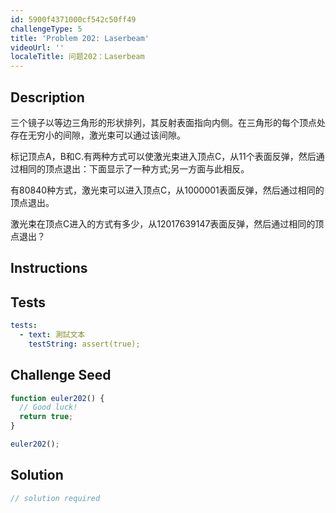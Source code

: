 ```yaml
---
id: 5900f4371000cf542c50ff49
challengeType: 5
title: 'Problem 202: Laserbeam'
videoUrl: ''
localeTitle: 问题202：Laserbeam
---
```


## Description
<section id="description">三个镜子以等边三角形的形状排列，其反射表面指向内侧。在三角形的每个顶点处存在无穷小的间隙，激光束可以通过该间隙。 <p>标记顶点A，B和C.有两种方式可以使激光束进入顶点C，从11个表面反弹，然后通过相同的顶点退出：下面显示了一种方式;另一方面与此相反。 </p><p>有80840种方式，激光束可以进入顶点C，从1000001表面反弹，然后通过相同的顶点退出。 </p><p>激光束在顶点C进入的方式有多少，从12017639147表面反弹，然后通过相同的顶点退出？ </p></section>

## Instructions
<section id="instructions">
</section>

## Tests
<section id='tests'>

```yml
tests:
  - text: 測試文本
    testString: assert(true);

```

</section>

## Challenge Seed
<section id='challengeSeed'>

<div id='js-seed'>

```js
function euler202() {
  // Good luck!
  return true;
}

euler202();

```

</div>



</section>

## Solution
<section id='solution'>

```js
// solution required
```
</section>

